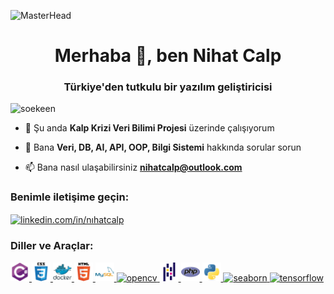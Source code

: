 ![MasterHead](https://media.licdn.com/dms/image/v2/D4D16AQFF_Jotsq_Kng/profile-displaybackgroundimage-shrink_350_1400/profile-displaybackgroundimage-shrink_350_1400/0/1726312710544?e=1748476800&v=beta&t=QOdsGZQv93PQltTimdO67kGnOGG1OIDRn_9eiavs-rg)

<h1 align="center">Merhaba 👋, ben Nihat Calp</h1>
<h3 align="center">Türkiye'den tutkulu bir yazılım geliştiricisi</h3>

<p align="left"> <img src="https://komarev.com/ghpvc/?username=soekeen&label=Profile%20views&color=0e75b6&style=flat" alt="soekeen" /> </p>

- 🔭 Şu anda **Kalp Krizi Veri Bilimi Projesi** üzerinde çalışıyorum

- 💬 Bana **Veri, DB, AI, API, OOP, Bilgi Sistemi** hakkında sorular sorun

- 📫 Bana nasıl ulaşabilirsiniz **nihatcalp@outlook.com**

<h3 align="left">Benimle iletişime geçin:</h3>
<p align="left">
<a href="https://linkedin.com/in/linkedin.com/in/nıhatcalp" target="blank"><img align="center" src="https://raw.githubusercontent.com/rahuldkjain/github-profile-readme-generator/master/src/images/icons/Social/linked-in-alt.svg" alt="linkedin.com/in/nıhatcalp" height="30" width="30" /></a>
</p>

<h3 align="left">Diller ve Araçlar:</h3>
<p align="left"> 
  <a href="https://www.w3schools.com/cs/" target="_blank" rel="noreferrer"> 
    <img src="https://raw.githubusercontent.com/devicons/devicon/master/icons/csharp/csharp-original.svg" alt="csharp" width="30" height="30"/> 
  </a> 
  <a href="https://www.w3schools.com/css/" target="_blank" rel="noreferrer"> 
    <img src="https://raw.githubusercontent.com/devicons/devicon/master/icons/css3/css3-original-wordmark.svg" alt="css3" width="30" height="30"/> 
  </a> 
  <a href="https://www.docker.com/" target="_blank" rel="noreferrer"> 
    <img src="https://raw.githubusercontent.com/devicons/devicon/master/icons/docker/docker-original-wordmark.svg" alt="docker" width="30" height="30"/> 
  </a> 
  <a href="https://www.w3.org/html/" target="_blank" rel="noreferrer"> 
    <img src="https://raw.githubusercontent.com/devicons/devicon/master/icons/html5/html5-original-wordmark.svg" alt="html5" width="30" height="30"/> 
  </a> 
  <a href="https://www.mysql.com/" target="_blank" rel="noreferrer"> 
    <img src="https://raw.githubusercontent.com/devicons/devicon/master/icons/mysql/mysql-original-wordmark.svg" alt="mysql" width="30" height="30"/> 
  </a> 
  <a href="https://opencv.org/" target="_blank" rel="noreferrer"> 
    <img src="https://www.vectorlogo.zone/logos/opencv/opencv-icon.svg" alt="opencv" width="30" height="30"/> 
  </a> 
  <a href="https://pandas.pydata.org/" target="_blank" rel="noreferrer"> 
    <img src="https://raw.githubusercontent.com/devicons/devicon/2ae2a900d2f041da66e950e4d48052658d850630/icons/pandas/pandas-original.svg" alt="pandas" width="30" height="30"/> 
  </a> 
  <a href="https://www.php.net" target="_blank" rel="noreferrer"> 
    <img src="https://raw.githubusercontent.com/devicons/devicon/master/icons/php/php-original.svg" alt="php" width="30" height="30"/> 
  </a> 
  <a href="https://www.python.org" target="_blank" rel="noreferrer"> 
    <img src="https://raw.githubusercontent.com/devicons/devicon/master/icons/python/python-original.svg" alt="python" width="30" height="30"/> 
  </a> 
  <a href="https://seaborn.pydata.org/" target="_blank" rel="noreferrer"> 
    <img src="https://seaborn.pydata.org/_images/logo-mark-lightbg.svg" alt="seaborn" width="30" height="30"/> 
  </a> 
  <a href="https://www.tensorflow.org" target="_blank" rel="noreferrer"> 
    <img src="https://www.vectorlogo.zone/logos/tensorflow/tensorflow-icon.svg" alt="tensorflow" width="30" height="30"/> 
  </a> 
</p>
